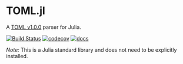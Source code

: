 # TOML.jl

A [TOML v1.0.0](https://github.com/toml-lang/toml) parser for Julia.

[![Build Status](https://travis-ci.org/KristofferC/TOML.jl.svg?branch=master)](https://travis-ci.org/KristofferC/TOML.jl)
[![codecov](https://codecov.io/gh/KristofferC/TOML.jl/branch/master/graph/badge.svg)](https://codecov.io/gh/KristofferC/TOML.jl)
[![docs](https://img.shields.io/badge/docs-dev-blue.svg)](https://kristofferc.github.io/TOML.jl/dev/)

*Note:*  This is a Julia standard library and does not need to be explicitly installed.
